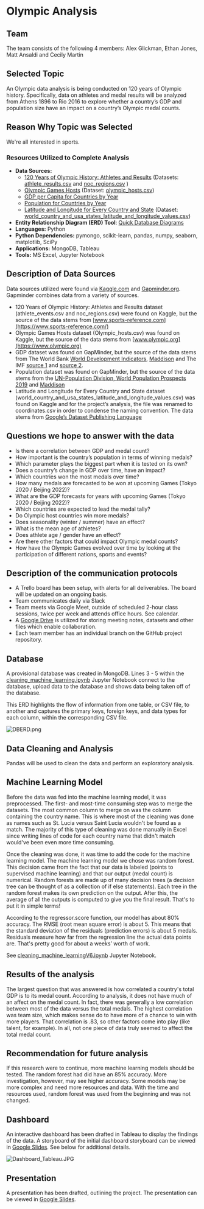 # Olympic Analysis

## Team
The team consists of the following 4 members: Alex Glickman, Ethan Jones, Matt Ansaldi and Cecily Martin

## Selected Topic
An Olympic data analysis is being conducted on 120 years of Olympic history. Specifically, data on athletes and medal results will be analyzed from Athens 1896 to Rio 2016 to explore whether a country’s GDP and population size have an impact on a country’s Olympic medal counts.

## Reason Why Topic was Selected
We're all interested in sports.

### Resources Utilized to Complete Analysis
* **Data Sources:** 
    * [120 Years of Olympic History: Athletes and Results](https://www.kaggle.com/heesoo37/120-years-of-olympic-history-athletes-and-results) (Datasets: [athlete_results.csv](https://docs.google.com/spreadsheets/d/1oq7ZiU0WXdj5uTG3e0RbO4XkvAJ93q1_klmR1wO1hXA/edit?usp=sharing) and [noc_regions.csv]( https://docs.google.com/spreadsheets/d/1B6UP6FGVwBZKtATKP-vEv1cYqiX71AQzeJbTOWhGP3U/edit?usp=sharing) )
    * [Olympic Games Hosts](https://www.kaggle.com/piterfm/olympic-games-hosts?select=olympic_hosts.csv) (Dataset: [olympic_hosts.csv]( https://docs.google.com/spreadsheets/d/19hH8YdfaiZHcgTKzv-7lgV_VsHequsHHP9oj0tbg6iI/edit?usp=sharing))
    * [GDP per Capita for Countries by Year]( https://docs.google.com/spreadsheets/d/10vHiHnBQre07TwX75vTc_H1lf-w5-hbe5mZH4ro6QNE/edit#gid=176703676)
    * [Population for Countries by Year](https://docs.google.com/spreadsheets/d/14_suWY8fCPEXV0MH7ZQMZ-KndzMVsSsA5HdR-7WqAC0/edit#gid=569008164)
    * [Latitude and Longitude for Every Country and State](https://www.kaggle.com/paultimothymooney/latitude-and-longitude-for-every-country-and-state) (Dataset: [world_country_and_usa_states_latitude_and_longitude_values.csv](https://docs.google.com/spreadsheets/d/1Ucg0qM9DdTBYx3fKQD4Ag3FfIYtH9tOtzRiP6UCJ2Mw/edit?usp=sharing))
* **Entity Relationship Diagram (ERD) Tool**: [Quick Database Diagrams](https://www.quickdatabasediagrams.com/)
* **Languages:** Python
* **Python Dependencies:** pymongo, scikit-learn, pandas, numpy, seaborn, matplotlib, SciPy
* **Applications:** MongoDB, Tableau
* **Tools:** MS Excel, Jupyter Notebook 

## Description of Data Sources
Data sources utilized were found via [Kaggle.com]( https://www.kaggle.com/) and [Gapminder.org](https://www.gapminder.org/). Gapminder combines data from a variety of sources. 
* 120 Years of Olympic History: Athletes and Results dataset (athlete_events.csv and noc_regions.csv) were found on Kaggle, but the source of the data stems from [www.sports-reference.com](https://www.sports-reference.com/)
* Olympic Games Hosts dataset (Olympic_hosts.csv) was found on Kaggle, but the source of the data stems from [www.olympic.org](https://www.olympic.org)
* GDP dataset was found on GapMinder, but the source of the data stems from The World Bank [World Development Indicators]( www.gapm.io/xwb171), [Maddison](https://www.rug.nl/ggdc/historicaldevelopment/maddison/releases/maddison-project-database-2018) and The IMF [source 1](https://www.imf.org/external/pubs/ft/weo/2019/01/weodata/index.aspx)
 and [source 2](https://www.imf.org/en/publications/weo).
* Population dataset was found on GapMinder, but the source of the data stems from the [UN-Population Division, World Population Prospects 2019](https://population.un.org/wpp/) and [Maddison](https://clio-infra.eu/Indicators/TotalPopulation.html)
* Latitude and Longitude for Every Country and State dataset (world_country_and_usa_states_latitude_and_longitude_values.csv) was found on Kaggle and for the project’s analysis, the file was renamed to coordinates.csv in order to condense the naming convention. The data stems from [Google’s Dataset Publishing Language](https://developers.google.com/public-data/docs/canonical/countries_csv)

## Questions we hope to answer with the data
* Is there a correlation between GDP and medal count?
* How important is the country’s population in terms of winning medals?
* Which parameter plays the biggest part when it is tested on its own?
* Does a country’s change in GDP over time, have an impact?  
* Which countries won the most medals over time?
* How many medals are forecasted to be won at upcoming Games (Tokyo 2020 / Beijing 2022)?  
* What are the GDP forecasts for years with upcoming Games (Tokyo 2020 / Beijing 2022)? 
* Which countries are expected to lead the medal tally?
* Do Olympic host countries win more medals?
* Does seasonality (winter / summer) have an effect?
* What is the mean age of athletes?
* Does athlete age / gender have an effect?
* Are there other factors that could impact Olympic medal counts?
* How have the Olympic Games evolved over time by looking at the participation of different nations, sports and events?  

## Description of the communication protocols
* A Trello board has been setup, with alerts for all deliverables. The board will be updated on an ongoing basis.
* Team communicates daily via Slack 
* Team meets via Google Meet, outside of scheduled 2-hour class sessions, twice per week and attends office hours. See calendar. 
* A [Google Drive](https://drive.google.com/drive/folders/19HNRa2zpd1u6bmqXRbQOobYoCC_3iSnQ?usp=sharing) is utilized for storing meeting notes, datasets and other files which enable collaboration.
* Each team member has an individual branch on the GitHub project repository.

## Database
A provisional database was created in MongoDB. Lines 3 - 5 within the [cleaning_machine_learning.ipynb](https://github.com/cmmgw/Olympic_Analysis/blob/main/Import%20to%20MongoDB/cleaning_machine_learning.ipynb) Jupyter Notebook connect to the database, upload data to the database and shows data being taken off of the database. 

This ERD highlights the flow of information from one table, or CSV file, to another and captures the primary keys, foreign keys, and data types for each column, within the corresponding CSV file.

![DBERD.png](https://github.com/cmmgw/Olympic_Analysis/blob/main/Graphics/DBERD.png)

## Data Cleaning and Analysis
Pandas will be used to clean the data and perform an exploratory analysis. 

## Machine Learning Model
Before the data was fed into the machine learning model, it was preprocessed. The first- and most-time consuming step was to merge the datasets. The most common column to merge on was the column containing the country name. This is where most of the cleaning was done as names such as St. Lucia versus Saint Lucia wouldn't be found as a match. The majority of this type of cleaning was done manually in Excel since writing lines of code for each country name that didn't match would've been even more time consuming.

Once the cleaning was done, it was time to add the code for the machine learning model. The machine learning model we chose was random forest. This decision came from the fact that our data is labeled (points to supervised machine learning) and that our output (medal count) is numerical. Random forests are made up of many decision trees (a decision tree can be thought of as a collection of if else statements). Each tree in the random forest makes its own prediction on the output. After this, the average of all the outputs is computed to give you the final result. That's to put it in simple terms!

According to the regressor.score function, our model has about 80% accuracy. The RMSE (root mean square error) is about 5. This means that the standard deviation of the residuals (prediction errors) is about 5 medals. Residuals measure how far from the regression line the actual data points are. That's pretty good for about a weeks’ worth of work.

See [cleaning_machine_learningV6.ipynb](https://github.com/cmmgw/Olympic_Analysis/blob/main/Notebooks/cleaning_machine_learningV6.ipynb) Jupyter Notebook.

## Results of the analysis

The largest question that was answered is how correlated a country's total GDP is to its  medal count. According to analysis, it does not have much of an affect on the medal count. In fact, there was generally a low correlation between most of the data versus the total medals. The highest correlation was team size, which makes sense do to have more of a chance to win with more players. That correlation is .83, so other factors come into play (like talent, for example). In all, not one piece of data truly seemed to affect the total medal count.

## Recommendation for future analysis

If this research were to continue, more machine learning models should be tested. The random forest had did have an  85% accuracy. More investigation, however, may see higher accuracy. Some models may be more complex and need more resources and data. With the time and resources used, random forest was used from the beginning and was not changed.



## Dashboard
An interactive dashboard has been drafted in Tableau to display the findings of the data. A storyboard of the initial dashboard storyboard can be viewed in [Google Slides](https://docs.google.com/presentation/d/1Wga9z9AMnTUY_rI6Oxavn9FzNVRZTxJat0wkYqEAgJU/edit?usp=sharing). See below for additional details.

![Dashboard_Tableau.JPG](https://github.com/cmmgw/Olympic_Analysis/blob/main/Resources/Dashboard_Tableau.JPG)

## Presentation
A presentation has been drafted, outlining the project. The presentation can be viewed in [Google Slides](https://docs.google.com/presentation/d/12ERjpT49VNtpophrSCF3aUpZFdYn5OZxcCKLm1VYmOA/edit?usp=sharing).
